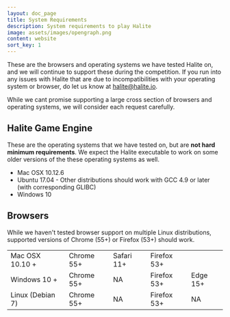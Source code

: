 ```yaml
---
layout: doc_page
title: System Requirements
description: System requirements to play Halite
image: assets/images/opengraph.png
content: website
sort_key: 1
---
```


These are the browsers and operating systems we have tested Halite on, and we will continue to support these during the competition. If you run into any issues with Halite that are due to incompatibilities with your operating system or browser, do let us know at [halite@halite.io](mailto:halite@halite.io). 

While we cant promise supporting a large cross section of browsers and operating systems, we will consider each request carefully.

## Halite Game Engine

These are the operating systems that we have tested on, but are **not hard minimum requirements**. We expect the Halite executable to work on some older versions of the these operating systems as well. 

 - Mac OSX 10.12.6
 - Ubuntu 17.04 - Other distributions should work with GCC 4.9 or later (with corresponding GLIBC)
 - Windows 10

## Browsers

While we haven't tested browser support on multiple Linux distributions, supported versions of Chrome (55+) or Firefox (53+) should work.

<div class="table-container">
    <table class="table">
        <tbody>
            <tr>
                <td>Mac OSX 10.10 +</td>
                <td>Chrome 55+</td>
                <td>Safari 11+</td>
                <td>Firefox 53+</td>
                <td></td>
            </tr>
            <tr>
                <td>Windows 10 +</td>
                <td>Chrome 55+</td>
                <td>NA</td>
                <td>Firefox 53+</td>
                <td>Edge 15+</td>
            </tr>
             <tr>
                <td>Linux (Debian 7)</td>
                <td>Chrome 55+</td>
                <td>NA</td>
                <td>Firefox 53+</td>
                <td>NA</td>
            </tr>
        </tbody>
    </table>
</div>
